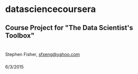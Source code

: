 # datasciencecoursera
## Course Project for "The Data Scientist's Toolbox"
#
#
Stephen Fisher, sfxeng@yahoo.com
###
6/3/2015

